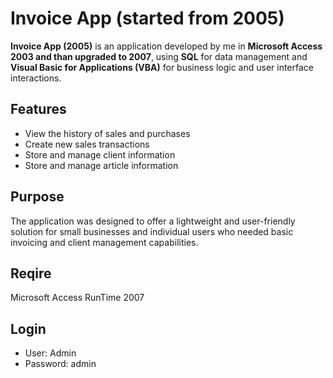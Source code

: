 # Invoice App (started from 2005)

**Invoice App (2005)** is an application developed by me in **Microsoft Access 2003 and than upgraded to 2007**, using **SQL** for data management and **Visual Basic for Applications (VBA)** for business logic and user interface interactions.

## Features
- View the history of sales and purchases
- Create new sales transactions
- Store and manage client information
- Store and manage article information

## Purpose
The application was designed to offer a lightweight and user-friendly solution for small businesses and individual users who needed basic invoicing and client management capabilities.

## Reqire
Microsoft Access RunTime 2007

## Login
- User: Admin
- Password: admin